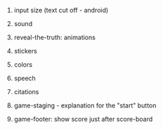 1. input size (text cut off - android)
1. sound
1. reveal-the-truth: animations
1. stickers

1. colors
1. speech
1. citations
1. game-staging - explanation for the "start" button
1. game-footer: show score just after score-board
